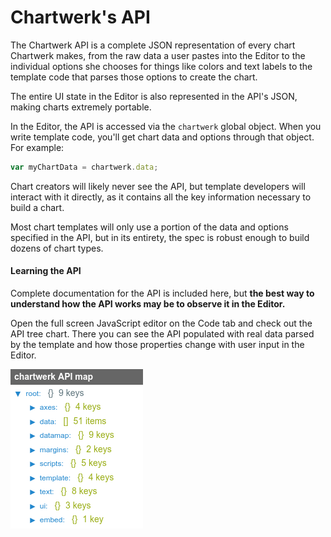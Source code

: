 # Chartwerk's API

The Chartwerk API is a complete JSON representation of every chart  Chartwerk makes, from the raw data a user pastes into the Editor to the individual options she chooses for things like colors and text labels to the template code that parses those options to create the chart.

The entire UI state in the Editor is also represented in the API's JSON, making charts extremely portable.

In the Editor, the API is accessed via the `chartwerk` global object. When you write template code, you'll get chart data and options through that object. For example:

```javascript
var myChartData = chartwerk.data;
```

Chart creators will likely never see the API, but template developers will interact with it directly, as it contains all the key information necessary to build a chart.

Most chart templates will only use a portion of the data and options specified in the API, but in its entirety, the spec is robust enough to build dozens of chart types.

#### Learning the API

Complete documentation for the API is included here, but **the best way to understand how the API works may be to observe it in the Editor.**

Open the full screen JavaScript editor on the Code tab and check out the API tree chart. There you can see the API populated with real data parsed by the template and how those properties change with user input in the Editor.

<img src="img/screenshots/api_tree.png" class="screenshot" />